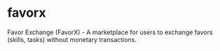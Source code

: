 # favorx
Favor Exchange (FavorX) - A marketplace for users to exchange favors (skills, tasks) without monetary transactions.
